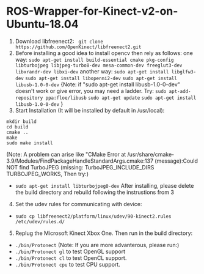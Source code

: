 # ROS-Wrapper-for-Kinect-v2-on-Ubuntu-18.04
1. Download libfreenect2:
``` git clone https://github.com/OpenKinect/libfreenect2.git```
2. Before installing a good idea to install opencv then rely as follows:
one way:
``` sudo apt-get install build-essential cmake pkg-config libturbojpeg libjpeg-turbo8-dev mesa-common-dev freeglut3-dev libxrandr-dev libxi-dev ```
another way:
```sudo apt-get install libglfw3-dev```
```sudo apt-get install libopenni2-dev```
```sudo apt-get install libusb-1.0-0-dev```
{Note: if "sudo apt-get install libusb-1.0-0-dev" doesn't work or give error, you may need a ladder. Try:
```sudo apt-add-repository ppa:floe/libusb```
```sudo apt-get update```
```sudo apt-get install libusb-1.0-0-dev```
}
3. Start Installation (It will be installed by default in /usr/local):
```cd libfreenect2
mkdir build 
cd build
cmake ..
make
sudo make install
```
(Note: A problem can arise like "CMake Error at /usr/share/cmake-3.9/Modules/FindPackageHandleStandardArgs.cmake:137 (message):Could NOT find TurboJPEG (missing: TurboJPEG_INCLUDE_DIRS TURBOJPEG_WORKS, Then try:)
- `sudo apt-get install libturbojpeg0-dev`
After installing, please delete the build directory and rebuild following the instrustions from 3
4. Set the udev rules for communicating with device:
- `sudo cp libfreenect2/platform/linux/udev/90-kinect2.rules /etc/udev/rules.d/`
5. Replug the Microsoft Kinect Xbox One. Then run in the build directory:
- `./bin/Protonect`
(Note: If you are more advanterous, please run:)
- `./bin/Protonect gl` to test OpenGL support
- `./bin/Protonect cl` to test OpenCL support.
- `./bin/Protonect cpu` to test CPU support.








